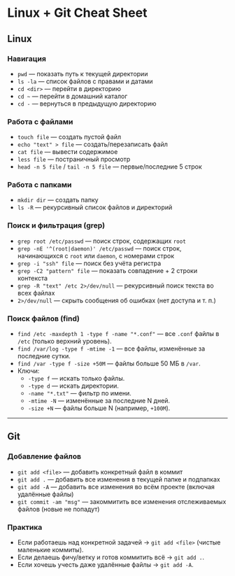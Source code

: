 # Linux + Git Cheat Sheet

## Linux

### Навигация
- `pwd` — показать путь к текущей директории
- `ls -la` — список файлов с правами и датами
- `cd <dir>` — перейти в директорию
- `cd ~` — перейти в домашний каталог
- `cd -` — вернуться в предыдущую директорию

### Работа с файлами
- `touch file` — создать пустой файл
- `echo "text" > file` — создать/перезаписать файл
- `cat file` — вывести содержимое
- `less file` — постраничный просмотр
- `head -n 5 file` / `tail -n 5 file` — первые/последние 5 строк

### Работа с папками
- `mkdir dir` — создать папку
- `ls -R` — рекурсивный список файлов и директорий

### Поиск и фильтрация (grep)
- `grep root /etc/passwd` — поиск строк, содержащих `root`
- `grep -nE '^(root|daemon)' /etc/passwd` — поиск строк, начинающихся с `root` или `daemon`, с номерами строк
- `grep -i "ssh" file` — поиск без учёта регистра
- `grep -C2 "pattern" file` — показать совпадение + 2 строки контекста
- `grep -R "text" /etc 2>/dev/null` — рекурсивный поиск текста во всех файлах
- `2>/dev/null` — скрыть сообщения об ошибках (нет доступа и т. п.)
### Поиск файлов (find)

- `find /etc -maxdepth 1 -type f -name "*.conf"` — все `.conf` файлы в `/etc` (только верхний уровень).
- `find /var/log -type f -mtime -1` — все файлы, изменённые за последние сутки.
- `find /var -type f -size +50M` — файлы больше 50 МБ в `/var`.
- Ключи:
  - `-type f` — искать только файлы.
  - `-type d` — искать директории.
  - `-name "*.txt"` — фильтр по имени.
  - `-mtime -N` — изменённые за последние N дней.
  - `-size +N` — файлы больше N (например, `+100M`).

---

## Git

### Добавление файлов
- `git add <file>` — добавить конкретный файл в коммит
- `git add .` — добавить все изменения в текущей папке и подпапках
- `git add -A` — добавить все изменения во всём проекте (включая удалённые файлы)
- `git commit -am "msg"` — закоммитить все изменения отслеживаемых файлов (новые не попадут)

### Практика
- Если работаешь над конкретной задачей → `git add <file>` (чистые маленькие коммиты).
- Если делаешь фичу/ветку и готов коммитить всё → `git add .`.
- Если хочешь учесть даже удалённые файлы → `git add -A`.
